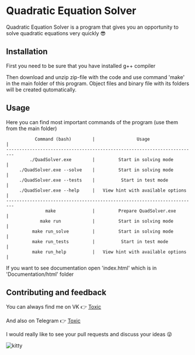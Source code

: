 
# Quadratic Equation Solver

Quadratic Equation Solver is a program that gives you an opportunity to solve quadratic equations very quickly 😎

## Installation

First you need to be sure that you have installed g++ compiler

Then download and unzip zip-file with the code and use command 'make' in the main folder of this program. Object files and binary file with its folders will be created qutomatically.

## Usage

Here you can find most important commands of the program (use them from the main folder)

```
           Command (bash)        |                Usage                 |
-------------------------------------------------------------------------
         ./QuadSolver.exe        |         Start in solving mode        |
     ./QuadSolver.exe --solve    |         Start in solving mode        |
     ./QuadSolver.exe --tests    |          Start in test mode          |
     ./QuadSolver.exe --help     |   View hint with available options   |
-------------------------------------------------------------------------
               make              |         Prepare QuadSolver.exe       |
             make run            |         Start in solving mode        |
          make run_solve         |         Start in solving mode        |
          make run_tests         |          Start in test mode          |
          make run_help          |   View hint with available options   |
```

If you want to see documentation open 'index.html' which is in 'Documentation/html' folder

## Contributing and feedback

You can always find me on VK 👉 [Toxic](https://vk.com/2toxicman)

And also on Telegram 👉 [Toxic](t.me/ToxicF)

I would really like to see your pull requests and discuss your ideas 😜

![kitty](https://media1.tenor.com/m/bHHunoDZd7sAAAAd/что-ну-что.gif)
